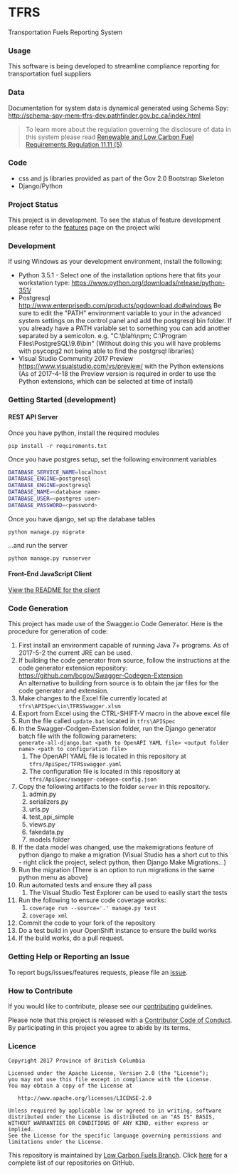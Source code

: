 # TFRS
Transportation Fuels Reporting System

### Usage
This software is being developed to streamline compliance reporting for transportation fuel suppliers  

### Data
Documentation for system data is dynamical generated using Schema Spy:
http://schema-spy-mem-tfrs-dev.pathfinder.gov.bc.ca/index.html  
> To learn more about the regulation governing the disclosure of data in this system please read [Renewable and Low Carbon Fuel Requirements Regulation 11.11 \(5\)](http://www.bclaws.ca/EPLibraries/bclaws_new/document/ID/freeside/394_2008#section11.11)

### Code
- css and js libraries provided as part of the Gov 2.0 Bootstrap Skeleton
- Django/Python

### Project Status
This project is in development.
To see the status of feature development please refer to the [features](https://github.com/bcgov/tfrs/wiki/features/) page on the project wiki

### Development

If using Windows as your development environment, install the following:
- Python 3.5.1 - Select one of the installation options here that fits your workstation type: https://www.python.org/downloads/release/python-351/
- Postgresql http://www.enterprisedb.com/products/pgdownload.do#windows
Be sure to edit the "PATH" environment variable to your in the advanced system settings on the control panel and add the postgresql bin folder. If you already have a PATH variable set to something you can add another separated by a semicolon. e.g. "C:\blah\npm; C:\Program Files\PostgreSQL\9.6\bin"
(Without doing this you will have problems with psycopg2 not being able to find the postgrsql libraries)
- Visual Studio Community 2017 Preview https://www.visualstudio.com/vs/preview/ with the Python extensions (As of 2017-4-18 the Preview version is required in order to use the Python extensions, which can be selected at time of install)

### Getting Started (development)
#### REST API Server
Once you have python, install the required modules

`pip install -r requirements.txt`

Once you have postgres setup, set the following environment variables

```bash
DATABASE_SERVICE_NAME=localhost
DATABASE_ENGINE=postgresql
DATABASE_ENGINE=postgresql
DATABASE_NAME=<database name>
DATABASE_USER=<postgres user>
DATABASE_PASSWORD=<password>
```

Once you have django, set up the database tables

`python manage.py migrate`

...and run the server

`python manage.py runserver`

#### Front-End JavaScript Client
[View the README for the client](client/README.md)


### Code Generation

This project has made use of the Swagger.io Code Generator.  Here is the procedure for generation of code:

1. First install an environment capable of running Java 7+ programs.  As of 2017-5-2 the current JRE can be used.   
2. If building the code generator from source, follow the instructions at the code generator extension repository:
   https://github.com/bcgov/Swagger-Codegen-Extension   
   An alternative to building from source is to obtain the jar files for the code generator and extension.
3. Make changes to the Excel file currently located at `tfrs\APISpec\in\TFRSSwagger.xlsm`
4. Export from Excel using the CTRL-SHIFT-V macro in the above excel file
5. Run the file called `update.bat` located in `tfrs\APISpec`
6. In the Swagger-Codgen-Extension folder, run the Django generator batch file with the following parameters:  
   `generate-all-django.bat <path to OpenAPI YAML file> <output folder name> <path to configuration file>`
	1. The OpenAPI YAML file is located in this repository at `tfrs/ApiSpec/TFRSswagger.yaml` 
	2. The configuration file is located in this repository at `tfrs/ApiSpec/swagger-codegen-config.json`
7. Copy the following artifacts to the folder `server` in this repository.
	1. admin.py
	2. serializers.py
	3. urls.py
	4. test_api_simple
	5. views.py
	6. fakedata.py
	7. models folder
8. If the data model was changed, use the makemigrations feature of python django to make a migration (Visual Studio has a short cut to this - right click the project, select python, then Django Make Migrations...)
9. Run the migration (There is an option to run migrations in the same python menu as above)
10. Run automated tests and ensure they all pass
	1. The Visual Studio Test Explorer can be used to easily start the tests
11. Run the following to ensure code coverage works:
	1. `coverage run --source='.' manage.py test`
    2. `coverage xml`
12. Commit the code to your fork of the repository
13. Do a test build in your OpenShift instance to ensure the build works
14. If the build works, do a pull request.   


### Getting Help or Reporting an Issue
To report bugs/issues/features requests, please file an [issue](https://github.com/bcgov/tfrs/issues/).

### How to Contribute
If you would like to contribute, please see our [contributing](contributing.md) guidelines.

Please note that this project is released with a [Contributor Code of Conduct](code_of_conduct.md). By participating in this project you agree to abide by its terms.

### Licence
	Copyright 2017 Province of British Columbia

    Licensed under the Apache License, Version 2.0 (the "License");
    you may not use this file except in compliance with the License.
    You may obtain a copy of the License at 

       http://www.apache.org/licenses/LICENSE-2.0

    Unless required by applicable law or agreed to in writing, software
    distributed under the License is distributed on an "AS IS" BASIS,
    WITHOUT WARRANTIES OR CONDITIONS OF ANY KIND, either express or implied.
    See the License for the specific language governing permissions and
    limitations under the License.

This repository is maintained by [Low Carbon Fuels Branch](http://www2.gov.bc.ca/gov/content/industry/electricity-alternative-energy/transportation-energies/renewable-low-carbon-fuels). Click [here](https://github.com/bcgov/tfrs) for a complete list of our repositories on GitHub.
